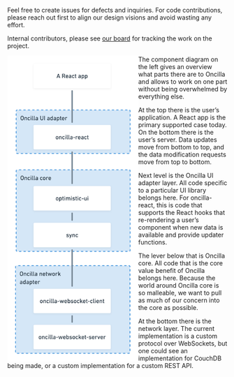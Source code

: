 Feel free to create issues for defects and inquiries. For code contributions, please reach out first to align our design visions and avoid wasting any effort.

Internal contributors, please see [our board](https://trello.com/b/3Gz6QFfo/oncilla) for tracking the work on the project.

<img src="docs/images/component-diagram.png" alt="Component diagram" width="300" align="left">

The component diagram on the left gives an overview what parts there are to Oncilla and allows to work on one part without being overwhelmed by everything else.

At the top there is the user’s application. A React app is the primary supported case today. On the bottom there is the user’s server. Data updates move from bottom to top, and the data modification requests move from top to bottom.

Next level is the Oncilla UI adapter layer. All code specific to a particular UI library belongs here. For oncilla-react, this is code that supports the React hooks that re-rendering a user’s component when new data is available and provide updater functions.

The lever below that is Oncilla core. All code that is the core value benefit of Oncilla belongs here. Because the world around Oncilla core is so malleable, we want to pull as much of our concern into the core as possible.

At the bottom there is the network layer. The current implementation is a custom protocol over WebSockets, but one could see an implementation for CouchDB being made, or a custom implementation for a custom REST API.
